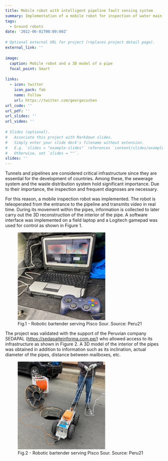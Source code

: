 ```yaml
---
title: Mobile robot with intelligent pipeline fault sensing system
summary: Implementation of a mobile robot for inspection of water main pipes. The robot has an intelligent sensing module to recognize different types of failures and reconstruct the interior of the inspected pipe.
tags:
  - Ground robots
date: '2022-06-01T00:00:00Z'

# Optional external URL for project (replaces project detail page).
external_link: ''

image:
  caption: Mobile robot and a 3D model of a pipe
  focal_point: Smart

links:
  - icon: twitter
    icon_pack: fab
    name: Follow
    url: https://twitter.com/georgecushen
url_code: ''
url_pdf: ''
url_slides: ''
url_video: ''

# Slides (optional).
#   Associate this project with Markdown slides.
#   Simply enter your slide deck's filename without extension.
#   E.g. `slides = "example-slides"` references `content/slides/example-slides.md`.
#   Otherwise, set `slides = ""`.
slides: ''
---
```

Tunnels and pipelines are considered critical infrastructure since they are essential for the development of countries. Among these, the sewerage system and the waste distribution system hold significant importance. Due to their importance, the inspection and frequent diagnoses are necessary.

For this reason, a mobile inspection robot was implemented. The robot is teleoperated from the entrance to the pipeline and transmits video in real time. During its movement within the pipes, information is collected to later carry out the 3D reconstruction of the interior of the pipe. A software interface was implemented on a field laptop and a Logitech gamepad was used for control as shown in  Figure 1.

<figure>
  <img src= control.jpg width= 280 height= 280 >
  <figcaption>Fig.1 - Robotic bartender serving Pisco Sour. Source: Peru21</figcaption>
</figure>

The project was validated with the support of the Peruvian company SEDAPAL (https://sedapalteinforma.com.pe/) who allowed access to its infrastructure as shown in Figure 2. A 3D model of the interior of the pipes was obtained in addition to information such as its inclination, actual diameter of the pipes, distance between mailboxes, etc.

<figure>
  <img src= entrance.jpg width= 280 height= 280 >
  <figcaption>Fig.2 - Robotic bartender serving Pisco Sour. Source: Peru21</figcaption>
</figure>



